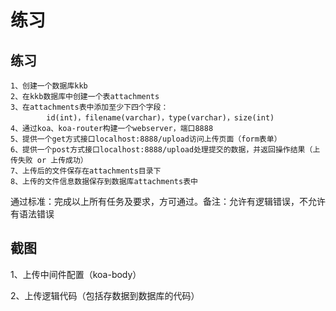 # 练习


## 练习

    1、创建一个数据库kkb
    2、在kkb数据库中创建一个表attachments
    3、在attachments表中添加至少下四个字段：
            id(int)，filename(varchar)，type(varchar)，size(int)
    4、通过koa、koa-router构建一个webserver，端口8888
    5、提供一个get方式接口localhost:8888/upload访问上传页面（form表单）
    6、提供一个post方式接口localhost:8888/upload处理提交的数据，并返回操作结果（上传失败 or 上传成功）
    7、上传后的文件保存在attachments目录下
    8、上传的文件信息数据保存到数据库attachments表中
通过标准：完成以上所有任务及要求，方可通过。备注：允许有逻辑错误，不允许有语法错误





## 截图

1、上传中间件配置（koa-body）

2、上传逻辑代码（包括存数据到数据库的代码）